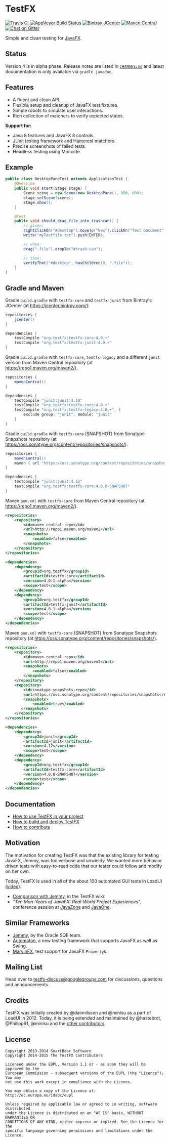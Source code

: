 # TestFX

[![Travis CI](https://img.shields.io/travis/TestFX/TestFX/master.svg?label=travis&style=flat-square)](https://travis-ci.org/TestFX/TestFX)
[![AppVeyor Build Status](https://img.shields.io/appveyor/ci/testfx/testfx/master.svg?style=flat-square)](https://ci.appveyor.com/project/testfx/testfx/branch/master)
[![Bintray JCenter](https://api.bintray.com/packages/testfx/testfx/testfx-core/images/download.svg)](https://bintray.com/testfx/testfx/testfx-core/_latestVersion)
[![Maven Central](https://img.shields.io/maven-central/v/org.testfx/testfx-core.svg?label=maven&style=flat-square)](https://search.maven.org/#search|ga|1|org.testfx)
[![Chat on Gitter](https://img.shields.io/gitter/room/testfx/testfx-core.svg?style=flat-square)](https://gitter.im/TestFX/TestFX)

Simple and clean testing for [JavaFX][10].

[10]: http://www.oracle.com/technetwork/java/javase/overview/javafx-overview-2158620.html


## Status

Version 4 is in alpha phase. Release notes are listed in [`CHANGES.md`](CHANGES.md) and latest documentation is only available via `gradle javadoc`.


## Features

- A fluent and clean API.
- Flexible setup and cleanup of JavaFX test fixtures.
- Simple robots to simulate user interactions.
- Rich collection of matchers to verify expected states.

**Support for:**

- Java 8 features and JavaFX 8 controls.
- JUnit testing framework and Hamcrest matchers.
- Precise screenshots of failed tests.
- Headless testing using Monocle.


## Example

~~~java
public class DesktopPaneTest extends ApplicationTest {
    @Override
    public void start(Stage stage) {
        Scene scene = new Scene(new DesktopPane(), 800, 600);
        stage.setScene(scene);
        stage.show();
    }

    @Test
    public void should_drag_file_into_trashcan() {
        // given:
        rightClickOn("#desktop").moveTo("New").clickOn("Text Document");
        write("myTextfile.txt").push(ENTER);

        // when:
        drag(".file").dropTo("#trash-can");

        // then:
        verifyThat("#desktop", hasChildren(0, ".file"));
    }
}
~~~


## Gradle and Maven

Gradle `build.gradle` with `testfx-core` and `testfx-junit` from Bintray's JCenter (at https://jcenter.bintray.com/):

~~~groovy
repositories {
    jcenter()
}

dependencies {
    testCompile "org.testfx:testfx-core:4.0.+"
    testCompile "org.testfx:testfx-junit:4.0.+"
}
~~~

Gradle `build.gradle` with `testfx-core`, `testfx-legacy` and a different `junit` version from Maven Central repository (at https://repo1.maven.org/maven2/).

~~~groovy
repositories {
    mavenCentral()
}

dependencies {
    testCompile "junit:junit:4.10"
    testCompile "org.testfx:testfx-core:4.0.+"
    testCompile "org.testfx:testfx-legacy:4.0.+", {
        exclude group: "junit", module: "junit"
    }
}
~~~

Gradle `build.gradle` with `testfx-core` (SNAPSHOT) from Sonatype Snapshots repository (at https://oss.sonatype.org/content/repositories/snapshots/).

~~~groovy
repositories {
    mavenCentral()
    maven { url "https://oss.sonatype.org/content/repositories/snapshots/" }
}

dependencies {
    testCompile "junit:junit:4.12"
    testCompile "org.testfx:testfx-core:4.0.0-SNAPSHOT"
}
~~~

Maven `pom.xml` with `testfx-core` from Maven Central repository (at https://repo1.maven.org/maven2/).

~~~xml
<repositories>
    <repository>
        <id>maven-central-repo</id>
        <url>http://repo1.maven.org/maven2</url>
        <snapshots>
            <enabled>false</enabled>
        </snapshots>
    </repository>
</repositories>

<dependencies>
    <dependency>
        <groupId>org.testfx</groupId>
        <artifactId>testfx-core</artifactId>
        <version>4.0.1-alpha</version>
        <scope>test</scope>
    </dependency>
    <dependency>
        <groupId>org.testfx</groupId>
        <artifactId>testfx-junit</artifactId>
        <version>4.0.1-alpha</version>
        <scope>test</scope>
    </dependency>
</dependencies>
~~~

Maven `pom.xml` with `testfx-core` (SNAPSHOT) from Sonatype Snapshots repository (at https://oss.sonatype.org/content/repositories/snapshots/).

~~~xml
<repositories>
    <repository>
        <id>maven-central-repo</id>
        <url>http://repo1.maven.org/maven2</url>
        <snapshots>
            <enabled>false</enabled>
        </snapshots>
    </repository>
    <repository>
        <id>sonatype-snapshots-repo</id>
        <url>https://oss.sonatype.org/content/repositories/snapshots</url>
        <snapshots>
            <enabled>true</enabled>
       </snapshots>
    </repository>
</repositories>

<dependencies>
    <dependency>
        <groupId>junit</groupId>
        <artifactId>junit</artifactId>
        <version>4.12</version>
        <scope>test</scope>
    </dependency>
    <dependency>
        <groupId>org.testfx</groupId>
        <artifactId>testfx-core</artifactId>
        <version>4.0.0-SNAPSHOT</version>
        <scope>test</scope>
    </dependency>
</dependencies>
~~~


## Documentation

- [How to use TestFX in your project][100]
- [How to build and deploy TestFX][101]
- [How to contribute][102]

[100]: https://github.com/TestFX/TestFX/wiki/How-to-use-TestFX-in-your-project
[101]: https://github.com/TestFX/TestFX/wiki/How-to-build-and-deploy-TestFX
[102]: https://github.com/TestFX/TestFX/wiki/How-to-Contribute


## Motivation

The motivation for creating TestFX was that the existing library for testing JavaFX, Jemmy, was too verbose and unwieldy. We wanted more behavior driven tests with easy-to-read code that our tester could follow and modify on her own.

Today, TestFX is used in all of the about 100 automated GUI tests in LoadUI ([video][30]).

- [Comparison with Jemmy][31], in the TestFX wiki.
- *"Ten Man-Years of JavaFX: Real-World Project Experiences"*, conference session at [JavaZone][32] and [JavaOne][33].

[30]: http://youtu.be/fgD8fBn1cYw "Video of the LoadUI TestFX test suite"
[31]: https://github.com/TestFX/TestFX/wiki/Comparison-with-Jemmy "Comparison with Jemmy"
[32]: http://jz13.java.no/presentation.html?id=89b56833 "Ten man-years of JavaFX: Real-world project experiences"
[33]: https://oracleus.activeevents.com/2013/connect/sessionDetail.ww?SESSION_ID=2670 "Ten Man-Years of JavaFX: Real-World Project Experiences [CON2670]"


## Similar Frameworks

- [Jemmy][40], by the Oracle SQE team.
- [Automaton][41], a new testing framework that supports JavaFX as well as Swing.
- [MarvinFX][42], test support for JavaFX `Property`s.

[40]: https://jemmy.java.net/
[41]: https://github.com/renatoathaydes/Automaton
[42]: http://www.guigarage.com/2013/03/introducing-marvinfx/


## Mailing List

Head over to [testfx-discuss@googlegroups.com][50] for discussions, questions and announcements.

[50]: https://groups.google.com/d/forum/testfx-discuss


## Credits

TestFX was initially created by @dainnilsson and @minisu as a part of LoadUI in 2012. Today, it is being extended and maintained by @hastebrot, @Philipp91, @minisu and the [other contributors][60].

[60]: https://github.com/TestFX/TestFX/graphs/contributors "Contributors of TestFX"


## License

~~~
Copyright 2013-2014 SmartBear Software
Copyright 2014-2015 The TestFX Contributors

Licensed under the EUPL, Version 1.1 or - as soon they will be approved by the
European Commission - subsequent versions of the EUPL (the "Licence"); You may
not use this work except in compliance with the Licence.

You may obtain a copy of the Licence at:
http://ec.europa.eu/idabc/eupl

Unless required by applicable law or agreed to in writing, software distributed
under the Licence is distributed on an "AS IS" basis, WITHOUT WARRANTIES OR
CONDITIONS OF ANY KIND, either express or implied. See the Licence for the
specific language governing permissions and limitations under the Licence.
~~~
